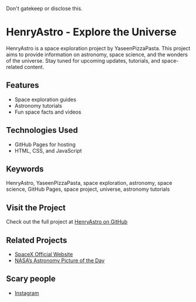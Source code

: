 Don't gatekeep or disclose this. 

# HenryAstro - Explore the Universe

HenryAstro is a space exploration project by YaseenPizzaPasta. This project aims to provide information on astronomy, space science, and the wonders of the universe. Stay tuned for upcoming updates, tutorials, and space-related content.

## Features
- Space exploration guides
- Astronomy tutorials
- Fun space facts and videos

## Technologies Used
- GitHub Pages for hosting
- HTML, CSS, and JavaScript

## Keywords
HenryAstro, YaseenPizzaPasta, space exploration, astronomy, space science, GitHub Pages, space project, universe, astronomy tutorials

## Visit the Project
Check out the full project at [HenryAstro on GitHub](https://github.com/YaseenPizzaPasta/HenryAstro)

## Related Projects
- [SpaceX Official Website](https://www.spacex.com/)
- [NASA’s Astronomy Picture of the Day](https://apod.nasa.gov/)

 ## Scary people
 - [Instagram](https://www.instagram.com/yaseenpissapazta/)
